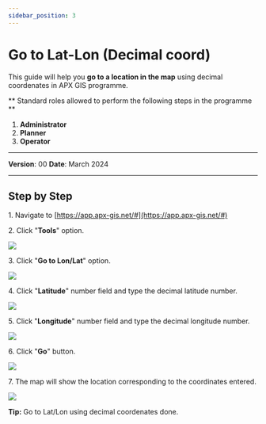 ```yaml
---
sidebar_position: 3
---
```

# Go to Lat-Lon (Decimal coord)

This guide will help you **go to a location in the map** using decimal coordenates in APX GIS programme.

** Standard roles allowed to perform the following steps in the programme **

1.	**Administrator**
2.  **Planner**
3. **Operator**

------------

**Version**: 00
**Date**: March 2024

------------
## **Step by Step**

1\. Navigate to [https://app.apx-gis.net/#](https://app.apx-gis.net/#)


2\. Click "**Tools**" option.

![](https://ajeuwbhvhr.cloudimg.io/colony-recorder.s3.amazonaws.com/files/2023-12-25/93c41ec5-07dd-4544-ad72-ba6eebe444bd/user_cropped_screenshot.jpeg?tl_px=0,0&br_px=1921,887&force_format=png&width=1120.0&wat=1&wat_opacity=1&wat_gravity=northwest&wat_url=https://colony-recorder.s3.amazonaws.com/images/watermarks/14B8A6_standard.png&wat_pad=985,-16)


3\. Click "**Go to Lon/Lat**" option.

![](https://ajeuwbhvhr.cloudimg.io/colony-recorder.s3.amazonaws.com/files/2023-12-25/84bdcee6-b08a-4ca0-b08c-651ed212da47/ascreenshot.jpeg?tl_px=201,0&br_px=1920,887&force_format=png&width=1120.0&wat=1&wat_opacity=1&wat_gravity=northwest&wat_url=https://colony-recorder.s3.amazonaws.com/images/watermarks/14B8A6_standard.png&wat_pad=860,42)


4\. Click "**Latitude**" number field and type the decimal latitude number.

![](https://ajeuwbhvhr.cloudimg.io/colony-recorder.s3.amazonaws.com/files/2023-12-25/68deaf3c-d8f2-4d22-a035-5c40635df271/user_cropped_screenshot.jpeg?tl_px=0,0&br_px=1719,887&force_format=png&width=1120.0&wat=1&wat_opacity=1&wat_gravity=northwest&wat_url=https://colony-recorder.s3.amazonaws.com/images/watermarks/14B8A6_standard.png&wat_pad=431,135)


5\. Click "**Longitude**" number field and type the decimal longitude number.

![](https://ajeuwbhvhr.cloudimg.io/colony-recorder.s3.amazonaws.com/files/2023-12-25/958c175f-dc25-49c4-ade0-71c3a60959f3/user_cropped_screenshot.jpeg?tl_px=0,0&br_px=1719,887&force_format=png&width=1120.0&wat=1&wat_opacity=1&wat_gravity=northwest&wat_url=https://colony-recorder.s3.amazonaws.com/images/watermarks/14B8A6_standard.png&wat_pad=424,158)


6\. Click "**Go**" button.

![](https://ajeuwbhvhr.cloudimg.io/colony-recorder.s3.amazonaws.com/files/2023-12-25/b924c7cd-a354-4a09-b224-81d2b9a351cb/File.jpeg?tl_px=0,0&br_px=1719,887&force_format=png&width=1120.0&wat=1&wat_opacity=1&wat_gravity=northwest&wat_url=https://colony-recorder.s3.amazonaws.com/images/watermarks/14B8A6_standard.png&wat_pad=424,158)


7\. The map will show the location corresponding to the coordinates entered.

![](https://ajeuwbhvhr.cloudimg.io/colony-recorder.s3.amazonaws.com/files/2023-12-25/1284f655-4e0a-402b-bd42-2430f7c11c85/user_cropped_screenshot.jpeg?tl_px=100,0&br_px=1820,887&force_format=png&width=1120.0)


**Tip:** Go to Lat/Lon using decimal coordenates done.
